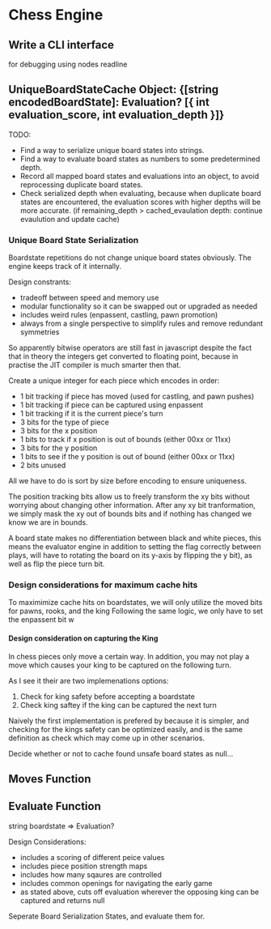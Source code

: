# Chess Engine 


## Write a CLI interface

for debugging
using nodes readline


## UniqueBoardStateCache Object: {[string encodedBoardState]: Evaluation? [{ int evaluation_score, int evaluation_depth }]}

TODO:
- Find a way to serialize unique board states into strings.
- Find a way to evaluate board states as numbers to some predetermined depth.
- Record all mapped board states and evaluations into an object, to avoid reprocessing duplicate board states.
- Check serialized depth when evaluating, because when duplicate board states are encountered, the evaluation scores with higher depths will be more accurate. (if remaining_depth > cached_evaulation depth: continue evaulution and update cache)

### Unique Board State Serialization
Boardstate repetitions do not change unique board states obviously. The engine keeps track of it internally.

Design constrants:
- tradeoff between speed and memory use
- modular functionality so it can be swapped out or upgraded as needed
- includes weird rules (enpassent, castling, pawn promotion)
- always from a single perspective to simplify rules and remove redundant symmetries

So apparently bitwise operators are still fast in javascript despite the fact that in theory the integers get converted to floating point, because in practise the JIT compiler is much smarter then that. 

Create a unique integer for each piece which encodes in order:

- 1 bit tracking if piece has moved (used for castling, and pawn pushes)
- 1 bit tracking if piece can be captured using enpassent
- 1 bit tracking if it is the current piece's turn
- 3 bits for the type of piece
- 3 bits for the x position
- 1 bits to track if x position is out of bounds (either 00xx or 11xx)
- 3 bits for the y position
- 1 bits to see if the y position is out of bound (either 00xx or 11xx)
- 2 bits unused

All we have to do is sort by size before encoding to ensure uniqueness.

The position tracking bits allow us to freely transform the xy bits without worrying about changing other information. After any xy bit tranformation, we simply mask the xy out of bounds bits and if nothing has changed we know we are in bounds.

A board state makes no differentiation between black and white pieces,
this means the evaluator engine in addition to setting the flag correctly between plays, will have to rotating the board on its y-axis by flipping the y bit), as well as flip the piece turn bit.


### Design considerations for maximum cache hits
To maximimize cache hits on boardstates, we will only utilize the moved bits for pawns, rooks, and the king
Following the same logic, we only have to set the enpassent bit w

#### Design consideration on capturing the King 
In chess pieces only move a certain way. In addition, you may not play a move which causes your king to be captured on the following turn.

As I see it their are two implemenations options:

1. Check for king safety before accepting a boardstate
2. Check king saftey if the king can be captured the next turn

Naively the first implementation is prefered by because it is simpler, and checking for the kings safety can be optimized easily, and is the same definition as check which may come up in other scenarios.

Decide whether or not to cache found unsafe board states as null...

## Moves Function


## Evaluate Function
string boardstate => Evaluation?

Design Considerations: 
- includes a scoring of different peice values
- includes piece position strength maps
- includes how many sqaures are controlled
- includes common openings for navigating the early game
- as stated above, cuts off evaluation wherever the opposing king can be captured and returns null

Seperate Board Serialization States, and evaluate them for.

